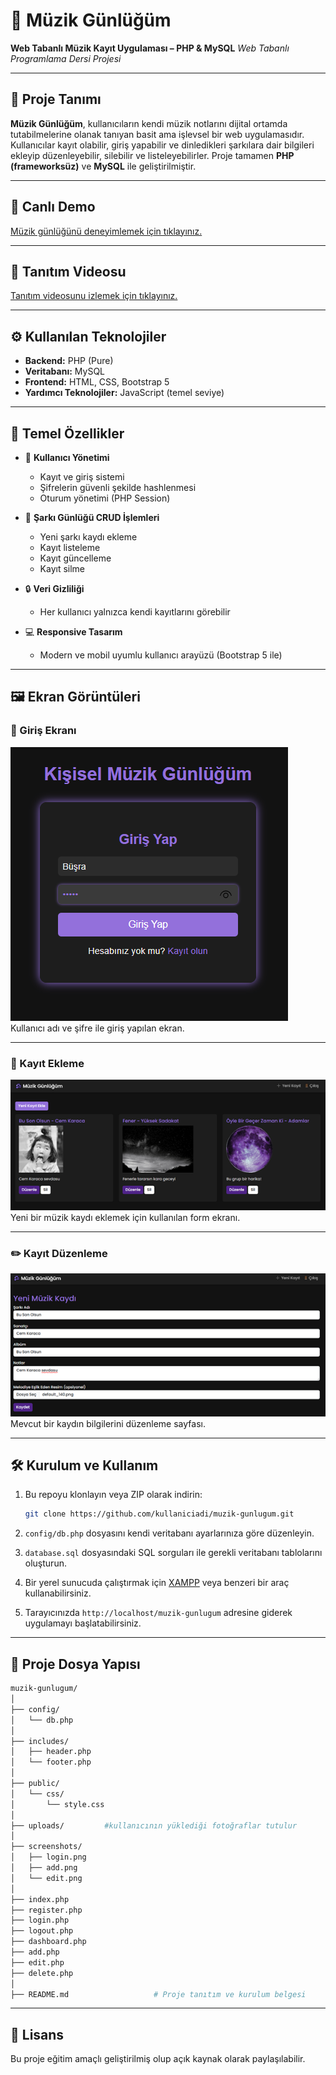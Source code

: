 # 🎵 Müzik Günlüğüm

**Web Tabanlı Müzik Kayıt Uygulaması – PHP & MySQL**
*Web Tabanlı Programlama Dersi Projesi*

---

## 📌 Proje Tanımı

**Müzik Günlüğüm**, kullanıcıların kendi müzik notlarını dijital ortamda tutabilmelerine olanak tanıyan basit ama işlevsel bir web uygulamasıdır. Kullanıcılar kayıt olabilir, giriş yapabilir ve dinledikleri şarkılara dair bilgileri ekleyip düzenleyebilir, silebilir ve listeleyebilirler.
Proje tamamen **PHP (frameworksüz)** ve **MySQL** ile geliştirilmiştir.

---
## 🔗 Canlı Demo

[Müzik günlüğünü deneyimlemek için tıklayınız.](http://95.130.171.20/~st23360859076)

---

## 🎥 Tanıtım Videosu

[Tanıtım videosunu izlemek için tıklayınız.](https://youtu.be/example)

---

## ⚙️ Kullanılan Teknolojiler

* **Backend:** PHP (Pure)
* **Veritabanı:** MySQL
* **Frontend:** HTML, CSS, Bootstrap 5
* **Yardımcı Teknolojiler:** JavaScript (temel seviye)

---

## 🚀 Temel Özellikler

* 🔐 **Kullanıcı Yönetimi**

  * Kayıt ve giriş sistemi
  * Şifrelerin güvenli şekilde hashlenmesi
  * Oturum yönetimi (PHP Session)

* 📄 **Şarkı Günlüğü CRUD İşlemleri**

  * Yeni şarkı kaydı ekleme
  * Kayıt listeleme
  * Kayıt güncelleme
  * Kayıt silme

* 🔒 **Veri Gizliliği**

  * Her kullanıcı yalnızca kendi kayıtlarını görebilir

* 💻 **Responsive Tasarım**

  * Modern ve mobil uyumlu kullanıcı arayüzü (Bootstrap 5 ile)

---

## 🖼️ Ekran Görüntüleri

### 🔐 Giriş Ekranı
![Giriş](screenshots/login.png)  
Kullanıcı adı ve şifre ile giriş yapılan ekran.

---

### 📝 Kayıt Ekleme
![Kayıt Ekleme](screenshots/add.png)  
Yeni bir müzik kaydı eklemek için kullanılan form ekranı.

---

### ✏️ Kayıt Düzenleme
![Kayıt Düzenleme](screenshots/edit.png)  
Mevcut bir kaydın bilgilerini düzenleme sayfası.

---

## 🛠️ Kurulum ve Kullanım

1. Bu repoyu klonlayın veya ZIP olarak indirin:

   ```bash
   git clone https://github.com/kullaniciadi/muzik-gunlugum.git
   ```
2. `config/db.php` dosyasını kendi veritabanı ayarlarınıza göre düzenleyin.
3. `database.sql` dosyasındaki SQL sorguları ile gerekli veritabanı tablolarını oluşturun.
4. Bir yerel sunucuda çalıştırmak için [XAMPP](https://www.apachefriends.org/index.html) veya benzeri bir araç kullanabilirsiniz.
5. Tarayıcınızda `http://localhost/muzik-gunlugum` adresine giderek uygulamayı başlatabilirsiniz.

---

## 📁 Proje Dosya Yapısı

```bash
muzik-gunlugum/
│
├── config/
│   └── db.php
│
├── includes/
│   ├── header.php
│   └── footer.php
│
├── public/
│   └── css/
│       └── style.css
│
├── uploads/         #kullanıcının yüklediği fotoğraflar tutulur
│
├── screenshots/
│   ├── login.png
│   ├── add.png
│   └── edit.png      
│
├── index.php
├── register.php
├── login.php
├── logout.php
├── dashboard.php
├── add.php
├── edit.php
├── delete.php
│
├── README.md                   # Proje tanıtım ve kurulum belgesi
```

---

## 📝 Lisans

Bu proje eğitim amaçlı geliştirilmiş olup açık kaynak olarak paylaşılabilir.
